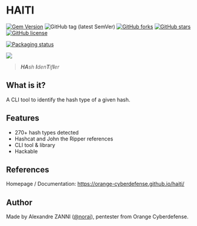# HAITI

[![Gem Version](https://badge.fury.io/rb/haiti.svg)](https://badge.fury.io/rb/haiti)
![GitHub tag (latest SemVer)](https://img.shields.io/github/tag/Orange-Cyberdefense/haiti)
[![GitHub forks](https://img.shields.io/github/forks/Orange-Cyberdefense/haiti)](https://github.com/Orange-Cyberdefense/haiti/network)
[![GitHub stars](https://img.shields.io/github/stars/Orange-Cyberdefense/haiti)](https://github.com/Orange-Cyberdefense/haiti/stargazers)
[![GitHub license](https://img.shields.io/github/license/Orange-Cyberdefense/haiti)](https://github.com/Orange-Cyberdefense/haiti/blob/master/LICENSE.txt)

[![Packaging status](https://repology.org/badge/vertical-allrepos/haiti.svg)](https://repology.org/project/haiti/versions)

![](https://orange-cyberdefense.github.io/haiti/_media/logo.png)

> _**HA**sh **I**den**T**if**I**er_

## What is it?

A CLI tool to identify the hash type of a given hash.

## Features

- 270+ hash types detected
- Hashcat and John the Ripper references
- CLI tool & library
- Hackable

## References

Homepage / Documentation: https://orange-cyberdefense.github.io/haiti/

## Author

Made by Alexandre ZANNI ([@noraj](https://github.com/noraj)), pentester from Orange Cyberdefense.
